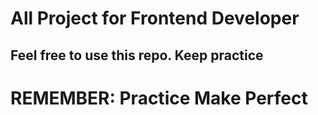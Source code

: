 # All Project for Frontend Developer

## Feel free to use this repo. Keep practice

# REMEMBER: Practice Make Perfect